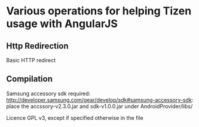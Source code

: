 Various operations for helping Tizen usage with AngularJS
=========================================================


Http Redirection
----------------

Basic HTTP redirect


Compilation
-----------

Samsung accessory sdk required: http://developer.samsung.com/gear/develop/sdk#samsung-accessory-sdk: place the accssory-v2.3.0.jar and sdk-v1.0.0.jar under AndroidProvider/libs/


Licence GPL v3, except if specified otherwise in the file 